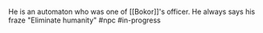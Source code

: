 He is an automaton who was one of [[Bokor]]'s officer.
He always says his fraze "Eliminate humanity"
#npc #in-progress 